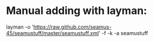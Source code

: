 Manual adding with layman:
====================================

layman -o 'https://raw.github.com/seamus-45/seamustuff/master/seamustuff.xml' -f -k -a seamustuff
